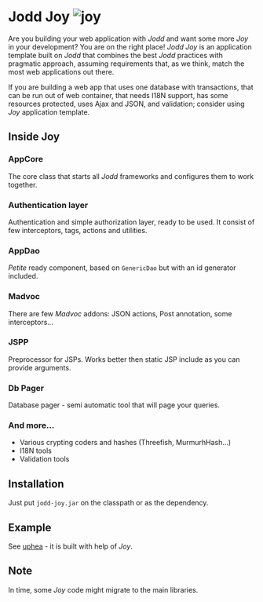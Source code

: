 # Jodd Joy ![joy](joy.png "Joy")

Are you building your web application with *Jodd* and want some more
*Joy* in your development? You are on the right place! *Jodd* *Joy* is an
application template built on *Jodd* that combines the best *Jodd*
practices with pragmatic approach, assuming requirements that, as we
think, match the most web applications out there.

If you are building a web app that uses one database with
transactions, that can be run out of web container, that needs I18N
support, has some resources protected, uses Ajax and JSON, and
validation; consider using *Joy* application template.

## Inside Joy

### AppCore

The core class that starts all *Jodd* frameworks and configures them 
to work together.

### Authentication layer

Authentication and simple authorization layer, ready to be used.
It consist of few interceptors, tags, actions and utilities.

### AppDao

*Petite* ready component, based on `GenericDao` but with an
id generator included.

### Madvoc

There are few *Madvoc* addons: JSON actions, Post annotation,
some interceptors...

### JSPP

Preprocessor for JSPs. Works better then static JSP include
as you can provide arguments.

### Db Pager

Database pager - semi automatic tool that will page your queries.

### And more...

* Various crypting coders and hashes (Threefish, MurmurhHash...)
* I18N tools
* Validation tools

## Installation

Just put `jodd-joy.jar` on the classpath or as the dependency.

## Example

See [uphea](/uphea/index.html) - it is built with help of *Joy*.

## Note

In time, some *Joy* code might migrate to the main libraries.
